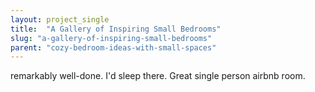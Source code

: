 ```yaml
---
layout: project_single
title:  "A Gallery of Inspiring Small Bedrooms"
slug: "a-gallery-of-inspiring-small-bedrooms"
parent: "cozy-bedroom-ideas-with-small-spaces"
---
```

remarkably well-done.  I'd sleep there. Great single person airbnb room.